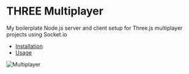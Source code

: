 # THREE Multiplayer
My boilerplate Node.js server and client setup for Three.js multiplayer projects using Socket.io
- [Installation]()
- [Usage]()

![Multiplayer](https://github.com/juniorxsound/THREE-Multiplayer/blob/master/resources/multiplayer.gif)


